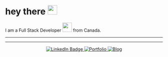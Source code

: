 <!--
<div id="header" align="center">
  <img src="https://media.giphy.com/media/fByehYIrOIzO8XolJK/giphy.gif" width="100"/>
</div>
-->
<h1>
  hey there
  <img src="https://media.giphy.com/media/hvRJCLFzcasrR4ia7z/giphy.gif" width="30px"/>
</h1>

<!-- 
<div align="center">
  <img src="https://media.giphy.com/media/v1.Y2lkPTc5MGI3NjExZGw4ZDNtOWlscDNpamJ2bTFsaXBnbWU3YjZ0bXV6NjFkeGZudGVtcCZlcD12MV9pbnRlcm5hbF9naWZfYnlfaWQmY3Q9cw/sdNBZxeU1dUUmR1R1k/giphy.gif" width="400" height="200"/>
</div>
<br>



### About me
-->
I am a Full Stack Developer <img src="https://media.giphy.com/media/WUlplcMpOCEmTGBtBW/giphy.gif" width="30"> from Canada.

<!--
- ⚙️ HTML, CSS, Tailwind, C, JavaScript, PHP, Python, React, Typescript and Node.
- 💽 MySQL, SQL, MongoDB. 
- 👁️ SDLC, BDD, API testing w/ Postman.
- 💬 Photoshop, Illustrator, Wordpress, Codeblocks, VSCode, IntelliJ and Postman
-->
---

<!--
### :hammer_and_wrench: Languages and Tools :
<div align="center">
  <br>
  <img src="https://github.com/devicons/devicon/blob/master/icons/html5/html5-original.svg" title="HTML5" alt="HTML" width="40" height="40"/>
  <img src="https://github.com/devicons/devicon/blob/master/icons/css3/css3-plain-wordmark.svg"  title="CSS3" alt="CSS" width="40" height="40"/>
  <img src="https://github.com/devicons/devicon/blob/master/icons/bootstrap/bootstrap-original.svg"  title="CSS3" alt="CSS" width="40" height="40"/>
  <img src="https://github.com/devicons/devicon/blob/master/icons/javascript/javascript-original.svg" title="JavaScript" alt="JavaScript" width="40" height="40"/>
  <img src="https://github.com/devicons/devicon/blob/master/icons/typescript/typescript-original.svg" title="TypeScript" alt="TypeScript" width="40" height="40"/>
  <img src="https://github.com/devicons/devicon/blob/master/icons/php/php-original.svg" title="PHP" alt="PHP" width="40" height="40"/>
  <img src="https://github.com/devicons/devicon/blob/master/icons/react/react-original-wordmark.svg" title="React" alt="React" width="40" height="40"/>
  <img src="https://github.com/devicons/devicon/blob/master/icons/c/c-line.svg" title="C" alt="C" width="40" height="40"/>
  <img src="https://github.com/devicons/devicon/blob/master/icons/mongodb/mongodb-plain-wordmark.svg" title="MongoDB" alt="MongoDB" width="40" height="40"/>
  <img src="https://github.com/devicons/devicon/blob/master/icons/git/git-original-wordmark.svg" title="Git" **alt="Git" width="40" height="40"/>
  <img src="https://github.com/devicons/devicon/blob/master/icons/photoshop/photoshop-line.svg" title="Photoshop" **alt="Photoshop" width="40" height="40"/>
  <img src="https://github.com/devicons/devicon/blob/master/icons/illustrator/illustrator-line.svg" title="Illustrator" **alt="Illustrator" width="40" height="40"/>
  <img src="https://github.com/devicons/devicon/blob/master/icons/figma/figma-original.svg" title="Figma" **alt="Figma" width="40" height="40"/>
  <img src="https://github.com/devicons/devicon/blob/master/icons/wordpress/wordpress-original.svg" title="Wordpress" **alt="Wordpress" width="40" height="40"/>
  <img src="https://github.com/devicons/devicon/blob/master/icons/linux/linux-original.svg" title="Linux" **alt="Linux" width="40" height="40"/>
</div>
-->
---
<!--
<div align="center">  
<img src="/image.png" width="600" height="400" alt="" />
</div>  
<br>
-->


<div id="badges" align="center">
  <a href="https://www.linkedin.com/in/gabrielpoeta/">
    <img src="https://img.shields.io/badge/LinkedIn-blue?style=for-the-badge&logo=linkedin&logoColor=white" alt="LinkedIn Badge"/>
 </a>
  <a href="https://www.gabrielpoeta.dev/">
    <img src="https://img.shields.io/badge/%20my%20portfolio-0d1b2a?style=for-the-badge&logo=About&logoColor=white" alt="Portfolio"/>
  </a>
  <a href="https://blog.gabrielpoeta.dev">
    <img src="https://img.shields.io/badge/blog-FFA500?style=for-the-badge&logo=rss&logoColor=white" alt="Blog"/>
  </a>
</div>
<br>
<div align="center">
  <img src="https://komarev.com/ghpvc/?username=gabrielpoetaa&style=flat-square&color=blue" alt=""/>
</div>







